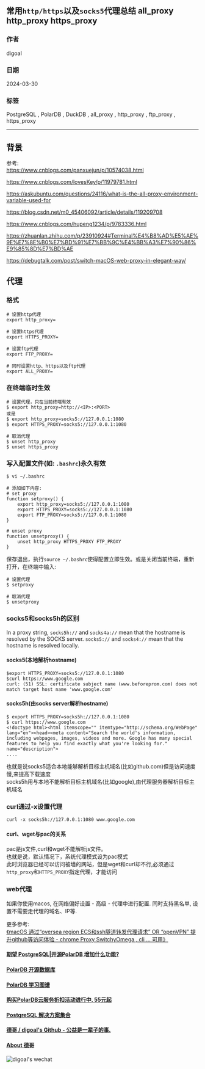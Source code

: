 ## 常用`http/https`以及`socks5`代理总结 all_proxy http_proxy https_proxy    
                                                                                          
### 作者                                                                                          
digoal                                                                                          
                                                                                          
### 日期                                                                                          
2024-03-30                                                                                
                                                                                          
### 标签                                                                                          
PostgreSQL , PolarDB , DuckDB , all_proxy , http_proxy , ftp_proxy , https_proxy                        
                                                                                          
----                                                                                          
                                                                                          
## 背景            
  
参考:   
https://www.cnblogs.com/panxuejun/p/10574038.html  
  
https://www.cnblogs.com/lovesKey/p/11979781.html  
  
https://askubuntu.com/questions/24116/what-is-the-all-proxy-environment-variable-used-for  
  
https://blog.csdn.net/m0_45406092/article/details/119209708  
  
https://www.cnblogs.com/hupeng1234/p/9783336.html  
  
https://zhuanlan.zhihu.com/p/23910924#Terminal%E4%B8%AD%E5%AE%9E%E7%8E%B0%E7%BD%91%E7%BB%9C%E4%BB%A3%E7%90%86%E9%85%8D%E7%BD%AE   
  
https://debugtalk.com/post/switch-macOS-web-proxy-in-elegant-way/  
  
## 代理  
### 格式  
```  
# 设置http代理  
export http_proxy=  
  
# 设置https代理  
export HTTPS_PROXY=  
  
# 设置ftp代理  
export FTP_PROXY=  
  
# 同时设置http、https以及ftp代理  
export ALL_PROXY=  
```  
  
### 在终端临时生效  
```  
# 设置代理，只在当前终端有效  
$ export http_proxy=http://<IP>:<PORT>  
或是  
$ export http_proxy=socks5://127.0.0.1:1080  
$ export HTTPS_PROXY=socks5://127.0.0.1:1080  
  
# 取消代理  
$ unset http_proxy  
$ unset https_proxy  
```  
  
### 写入配置文件(如: `.bashrc`)永久有效  
```  
$ vi ~/.bashrc  
  
# 添加如下内容:  
# set proxy  
function setproxy() {  
    export http_proxy=socks5://127.0.0.1:1080  
    export HTTPS_PROXY=socks5://127.0.0.1:1080  
    export FTP_PROXY=socks5://127.0.0.1:1080  
}  
  
# unset proxy  
function unsetproxy() {  
    unset http_proxy HTTPS_PROXY FTP_PROXY  
}  
```  
  
保存退出，执行`source ~/.bashrc`使得配置立即生效。或是关闭当前终端，重新打开，在终端中输入:  
```  
# 设置代理  
$ setproxy  
  
# 取消代理  
$ unsetproxy  
```  
  
### socks5和socks5h的区别  
In a proxy string, `socks5h://` and `socks4a://` mean that the hostname is resolved by the SOCKS server. `socks5://` and `socks4://` mean that the hostname is resolved locally.    
  
#### socks5(本地解析hostname)  
```  
$export HTTPS_PROXY=socks5://127.0.0.1:1080  
$curl https://www.google.com  
curl: (51) SSL: certificate subject name (www.beforeprom.com) does not match target host name 'www.google.com'  
```  
  
#### socks5h(由socks server解析hostname)  
```  
$ export HTTPS_PROXY=socks5h://127.0.0.1:1080  
$ curl https://www.google.com  
<!doctype html><html itemscope="" itemtype="http://schema.org/WebPage" lang="en"><head><meta content="Search the world's information, including webpages, images, videos and more. Google has many special features to help you find exactly what you're looking for." name="description">  
....  
```  
  
也就是说socks5适合本地能够解析目标主机域名(比如github.com)但是访问速度慢,来提高下载速度  
socks5h用与本地不能解析目标主机域名(比如google),由代理服务器解析目标主机域名  
  
### curl通过-x设置代理  
```  
curl -x socks5h://127.0.0.1:1080 www.google.com  
```  
  
#### curl、wget与pac的关系  
pac是js文件,curl和wget不能解析js文件。  
也就是说，默认情况下，系统代理模式设为pac模式  
此时浏览器已经可以访问被墙的网站，但是wget和curl却不行,必须通过`http_proxy`和`HTTPS_PROXY`指定代理，才能访问  
  
### web代理
如果你使用macos, 在网络偏好设置 - 高级 - 代理中进行配置.  同时支持黑名单, 设置不需要走代理的域名、IP等.    
  
更多参考:  
[《macOS 通过“oversea region ECS和ssh隧道转发代理请求” OR “openVPN” 提升github等访问体验 - chrome Proxy SwitchyOmega , cli ... 可用》](../202310/20231029_01.md)    

  
  
#### [期望 PostgreSQL|开源PolarDB 增加什么功能?](https://github.com/digoal/blog/issues/76 "269ac3d1c492e938c0191101c7238216")
  
  
#### [PolarDB 开源数据库](https://openpolardb.com/home "57258f76c37864c6e6d23383d05714ea")
  
  
#### [PolarDB 学习图谱](https://www.aliyun.com/database/openpolardb/activity "8642f60e04ed0c814bf9cb9677976bd4")
  
  
#### [购买PolarDB云服务折扣活动进行中, 55元起](https://www.aliyun.com/activity/new/polardb-yunparter?userCode=bsb3t4al "e0495c413bedacabb75ff1e880be465a")
  
  
#### [PostgreSQL 解决方案集合](../201706/20170601_02.md "40cff096e9ed7122c512b35d8561d9c8")
  
  
#### [德哥 / digoal's Github - 公益是一辈子的事.](https://github.com/digoal/blog/blob/master/README.md "22709685feb7cab07d30f30387f0a9ae")
  
  
#### [About 德哥](https://github.com/digoal/blog/blob/master/me/readme.md "a37735981e7704886ffd590565582dd0")
  
  
![digoal's wechat](../pic/digoal_weixin.jpg "f7ad92eeba24523fd47a6e1a0e691b59")
  
